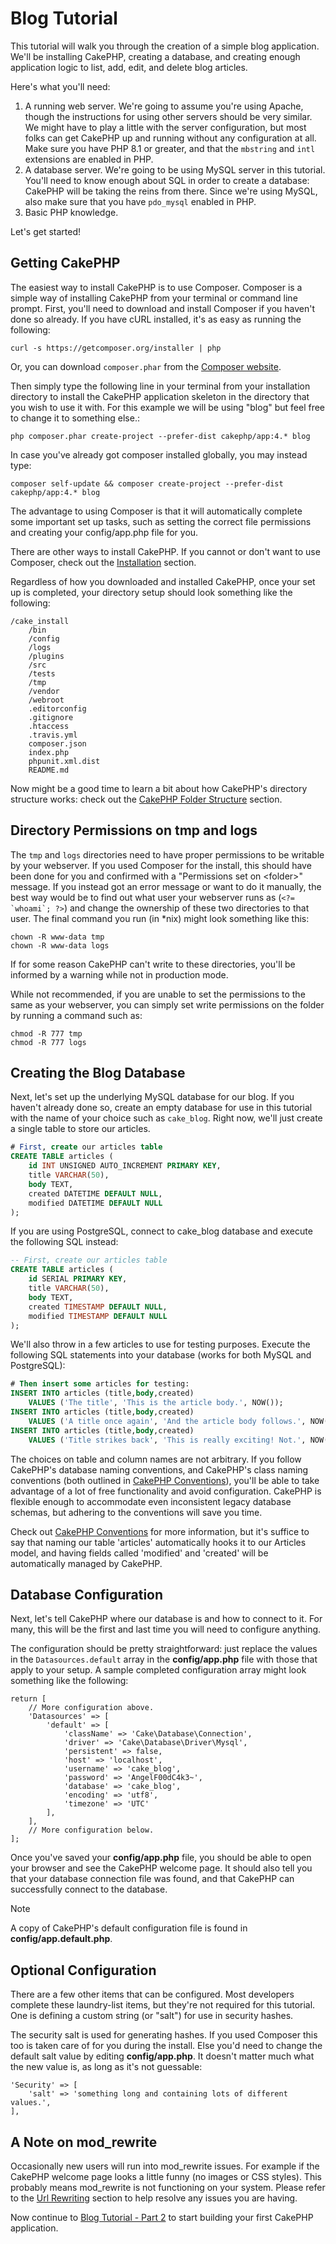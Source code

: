 # Blog Tutorial

This tutorial will walk you through the creation of a simple blog application.
We'll be installing CakePHP, creating a database, and creating enough
application logic to list, add, edit, and delete blog articles.

Here's what you'll need:

1.  A running web server. We're going to assume you're using Apache,
    though the instructions for using other servers should be very
    similar. We might have to play a little with the server
    configuration, but most folks can get CakePHP up and running without
    any configuration at all. Make sure you have PHP 8.1 or greater, and
    that the `mbstring` and `intl` extensions are enabled in PHP.
2.  A database server. We're going to be using MySQL server in this
    tutorial. You'll need to know enough about SQL in order to create a
    database: CakePHP will be taking the reins from there. Since we're using MySQL,
    also make sure that you have `pdo_mysql` enabled in PHP.
3.  Basic PHP knowledge.

Let's get started!

## Getting CakePHP

The easiest way to install CakePHP is to use Composer. Composer is a simple way
of installing CakePHP from your terminal or command line prompt. First, you'll
need to download and install Composer if you haven't done so already. If you
have cURL installed, it's as easy as running the following:

    curl -s https://getcomposer.org/installer | php

Or, you can download `composer.phar` from the
[Composer website](https://getcomposer.org/download/).

Then simply type the following line in your terminal from your
installation directory to install the CakePHP application skeleton
in the directory that you wish to use it with. For this example we will be using
"blog" but feel free to change it to something else.:

    php composer.phar create-project --prefer-dist cakephp/app:4.* blog

In case you've already got composer installed globally, you may instead type:

    composer self-update && composer create-project --prefer-dist cakephp/app:4.* blog

The advantage to using Composer is that it will automatically complete some
important set up tasks, such as setting the correct file permissions and
creating your config/app.php file for you.

There are other ways to install CakePHP. If you cannot or don't want to use
Composer, check out the [Installation](../../installation) section.

Regardless of how you downloaded and installed CakePHP, once your set up is
completed, your directory setup should look something like the following:

    /cake_install
        /bin
        /config
        /logs
        /plugins
        /src
        /tests
        /tmp
        /vendor
        /webroot
        .editorconfig
        .gitignore
        .htaccess
        .travis.yml
        composer.json
        index.php
        phpunit.xml.dist
        README.md

Now might be a good time to learn a bit about how CakePHP's directory
structure works: check out the
[CakePHP Folder Structure](../../intro/cakephp-folder-structure) section.

## Directory Permissions on tmp and logs

The `tmp` and `logs` directories need to have proper permissions to be writable
by your webserver. If you used Composer for the install, this should have been done
for you and confirmed with a "Permissions set on \<folder\>" message. If you instead
got an error message or want to do it manually, the best way would be to find out
what user your webserver runs as (`` <?= `whoami`; ?> ``) and change the ownership of
these two directories to that user. The final command you run (in \*nix)
might look something like this:

    chown -R www-data tmp
    chown -R www-data logs

If for some reason CakePHP can't write to these directories, you'll be
informed by a warning while not in production mode.

While not recommended, if you are unable to set the permissions to the same as
your webserver, you can simply set write permissions on the folder by running a
command such as:

    chmod -R 777 tmp
    chmod -R 777 logs

## Creating the Blog Database

Next, let's set up the underlying MySQL database for our blog. If you
haven't already done so, create an empty database for use in this
tutorial with the name of your choice such as `cake_blog`. Right now,
we'll just create a single table to store our articles.

``` sql
# First, create our articles table
CREATE TABLE articles (
    id INT UNSIGNED AUTO_INCREMENT PRIMARY KEY,
    title VARCHAR(50),
    body TEXT,
    created DATETIME DEFAULT NULL,
    modified DATETIME DEFAULT NULL
);
```

If you are using PostgreSQL, connect to cake_blog database and execute the following SQL instead:

``` sql
-- First, create our articles table
CREATE TABLE articles (
    id SERIAL PRIMARY KEY,
    title VARCHAR(50),
    body TEXT,
    created TIMESTAMP DEFAULT NULL,
    modified TIMESTAMP DEFAULT NULL
);
```

We'll also throw in a few articles to use for testing purposes. Execute the following
SQL statements into your database (works for both MySQL and PostgreSQL):

``` sql
# Then insert some articles for testing:
INSERT INTO articles (title,body,created)
    VALUES ('The title', 'This is the article body.', NOW());
INSERT INTO articles (title,body,created)
    VALUES ('A title once again', 'And the article body follows.', NOW());
INSERT INTO articles (title,body,created)
    VALUES ('Title strikes back', 'This is really exciting! Not.', NOW());
```

The choices on table and column names are not arbitrary. If you
follow CakePHP's database naming conventions, and CakePHP's class naming
conventions (both outlined in
[CakePHP Conventions](../../intro/conventions)), you'll be able to take
advantage of a lot of free functionality and avoid configuration.
CakePHP is flexible enough to accommodate even inconsistent legacy
database schemas, but adhering to the conventions will save you time.

Check out [CakePHP Conventions](../../intro/conventions) for more
information, but it's suffice to say that naming our table 'articles'
automatically hooks it to our Articles model, and having fields called
'modified' and 'created' will be automatically managed by CakePHP.

## Database Configuration

Next, let's tell CakePHP where our database is and how to connect to it.
For many, this will be the first and last time you will need to configure
anything.

The configuration should be pretty straightforward: just replace the
values in the `Datasources.default` array in the **config/app.php** file
with those that apply to your setup. A sample completed configuration
array might look something like the following:

    return [
        // More configuration above.
        'Datasources' => [
            'default' => [
                'className' => 'Cake\Database\Connection',
                'driver' => 'Cake\Database\Driver\Mysql',
                'persistent' => false,
                'host' => 'localhost',
                'username' => 'cake_blog',
                'password' => 'AngelF00dC4k3~',
                'database' => 'cake_blog',
                'encoding' => 'utf8',
                'timezone' => 'UTC'
            ],
        ],
        // More configuration below.
    ];

Once you've saved your **config/app.php** file, you should be able to open
your browser and see the CakePHP welcome page. It should also tell
you that your database connection file was found, and that CakePHP
can successfully connect to the database.

> [!NOTE]
> A copy of CakePHP's default configuration file is found in
> **config/app.default.php**.

## Optional Configuration

There are a few other items that can be configured. Most developers
complete these laundry-list items, but they're not required for
this tutorial. One is defining a custom string (or "salt") for use
in security hashes.

The security salt is used for generating hashes. If you used Composer this too is taken
care of for you during the install. Else you'd need to change the default salt value
by editing **config/app.php**. It doesn't matter much what the new value is, as long as
it's not guessable:

    'Security' => [
        'salt' => 'something long and containing lots of different values.',
    ],

## A Note on mod_rewrite

Occasionally new users will run into mod_rewrite issues. For example
if the CakePHP welcome page looks a little funny (no images or CSS styles).
This probably means mod_rewrite is not functioning on your system. Please refer
to the [Url Rewriting](../../../installation#url-rewriting) section to help resolve any issues you are having.

Now continue to [Blog Tutorial - Part 2](../../tutorials-and-examples/blog/part-two) to start building
your first CakePHP application.
